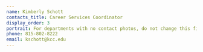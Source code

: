 ```yaml
---
name: Kimberly Schott
contacts_title: Career Services Coordinator
display_order: 3
portrait: For departments with no contact photos, do not change this field.
phone: 815-802-8222
email: kschott@kcc.edu
---
```

